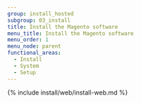```yaml
---
group: install_hosted
subgroup: 03_install
title: Install the Magento software
menu_title: Install the Magento software
menu_order: 1
menu_node: parent
functional_areas:
  - Install
  - System
  - Setup
---
```


{% include install/web/install-web.md %}

